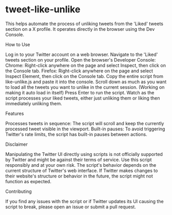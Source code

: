 # tweet-like-unlike
This helps automate the process of unliking tweets from the 'Liked' tweets section on a X profile. It operates directly in the browser using the Dev Console.

How to Use

Log in to your Twitter account on a web browser.
Navigate to the 'Liked' tweets section on your profile.
Open the browser's Developer Console:
Chrome: Right-click anywhere on the page and select Inspect, then click on the Console tab.
Firefox: Right-click anywhere on the page and select Inspect Element, then click on the Console tab.
Copy the entire script from like-unlike.js and paste it into the console.
Scroll down as much as you want to load all the tweets you want to unlike in the current session. (Working on making it auto load in itself)
Press Enter to run the script.
Watch as the script processes your liked tweets, either just unliking them or liking then immediately unliking them.

Features

Processes tweets in sequence: The script will scroll and keep the currently processed tweet visible in the viewport.
Built-in pauses: To avoid triggering Twitter's rate limits, the script has built-in pauses between actions.

Disclaimer

Manipulating the Twitter UI directly using scripts is not officially supported by Twitter and might be against their terms of service. Use this script responsibly and at your own risk.
The script's behavior depends on the current structure of Twitter's web interface. If Twitter makes changes to their website's structure or behavior in the future, the script might not function as expected.

Contributing

If you find any issues with the script or if Twitter updates its UI causing the script to break, please open an issue or submit a pull request.
